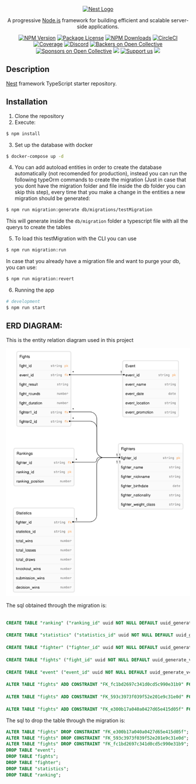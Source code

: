 <p align="center">
  <a href="http://nestjs.com/" target="blank"><img src="https://nestjs.com/img/logo-small.svg" width="200" alt="Nest Logo" /></a>
</p>

[circleci-image]: https://img.shields.io/circleci/build/github/nestjs/nest/master?token=abc123def456
[circleci-url]: https://circleci.com/gh/nestjs/nest

  <p align="center">A progressive <a href="http://nodejs.org" target="_blank">Node.js</a> framework for building efficient and scalable server-side applications.</p>
    <p align="center">
<a href="https://www.npmjs.com/~nestjscore" target="_blank"><img src="https://img.shields.io/npm/v/@nestjs/core.svg" alt="NPM Version" /></a>
<a href="https://www.npmjs.com/~nestjscore" target="_blank"><img src="https://img.shields.io/npm/l/@nestjs/core.svg" alt="Package License" /></a>
<a href="https://www.npmjs.com/~nestjscore" target="_blank"><img src="https://img.shields.io/npm/dm/@nestjs/common.svg" alt="NPM Downloads" /></a>
<a href="https://circleci.com/gh/nestjs/nest" target="_blank"><img src="https://img.shields.io/circleci/build/github/nestjs/nest/master" alt="CircleCI" /></a>
<a href="https://coveralls.io/github/nestjs/nest?branch=master" target="_blank"><img src="https://coveralls.io/repos/github/nestjs/nest/badge.svg?branch=master#9" alt="Coverage" /></a>
<a href="https://discord.gg/G7Qnnhy" target="_blank"><img src="https://img.shields.io/badge/discord-online-brightgreen.svg" alt="Discord"/></a>
<a href="https://opencollective.com/nest#backer" target="_blank"><img src="https://opencollective.com/nest/backers/badge.svg" alt="Backers on Open Collective" /></a>
<a href="https://opencollective.com/nest#sponsor" target="_blank"><img src="https://opencollective.com/nest/sponsors/badge.svg" alt="Sponsors on Open Collective" /></a>
  <a href="https://paypal.me/kamilmysliwiec" target="_blank"><img src="https://img.shields.io/badge/Donate-PayPal-ff3f59.svg"/></a>
    <a href="https://opencollective.com/nest#sponsor"  target="_blank"><img src="https://img.shields.io/badge/Support%20us-Open%20Collective-41B883.svg" alt="Support us"></a>
  <a href="https://twitter.com/nestframework" target="_blank"><img src="https://img.shields.io/twitter/follow/nestframework.svg?style=social&label=Follow"></a>
</p>
  <!--[![Backers on Open Collective](https://opencollective.com/nest/backers/badge.svg)](https://opencollective.com/nest#backer)
  [![Sponsors on Open Collective](https://opencollective.com/nest/sponsors/badge.svg)](https://opencollective.com/nest#sponsor)-->

## Description

[Nest](https://github.com/nestjs/nest) framework TypeScript starter repository.

## Installation

1. Clone the repository
2. Execute:

```bash
$ npm install
```

3. Set up the database with docker

```bash
$ docker-compose up -d
```

4. You can add autoload entities in order to create the database automatically (not recomended for production), instead you can run the following typeOrm commands to create the migration (Just in case that you dont have the migration folder and file inside the db folder you can skip this step), every time that you make a change in the entities a new migration should be generated:

```bash
$ npm run migration:generate db/migrations/testMigration
```

This will generate inside the `db/migration` folder a typescript file with all the querys to create the tables

5. To load this testMigration with the CLI you can use

```bash
$ npm run migration:run
```

In case that you already have a migration file and want to purge your db, you can use:

```bash
$ npm run migration:revert
```

6. Running the app

```bash
# development
$ npm run start
```

## ERD DIAGRAM:

This is the entity relation diagram used in this project

![Alt text](image.png)

The sql obtained through the migration is:

```SQL

CREATE TABLE "ranking" ("ranking_id" uuid NOT NULL DEFAULT uuid_generate_v4(), "ranking_position" integer NOT NULL, "fighter_id" uuid NOT NULL, CONSTRAINT "PK_deb95c934f7d9d99536ec7a857a" PRIMARY KEY ("ranking_id"));

CREATE TABLE "statistics" ("statistics_id" uuid NOT NULL DEFAULT uuid_generate_v4(), "fighter_id" uuid NOT NULL, "total_wins" integer NOT NULL, "total_losses" integer NOT NULL, "total_draws" integer NOT NULL, "knockout_wins" integer NOT NULL, "submission_wins" integer NOT NULL, "decision_wins" integer NOT NULL, CONSTRAINT "PK_64580b4ea4d36aee041af89ac53" PRIMARY KEY ("statistics_id"));

CREATE TABLE "fighter" ("fighter_id" uuid NOT NULL DEFAULT uuid_generate_v4(), "fighter_name" character varying NOT NULL, "fighter_nickname" text NOT NULL, "fighter_birthdate" TIMESTAMP NOT NULL, "fighter_nationality" character varying NOT NULL, "fighter_weight_class" character varying NOT NULL, CONSTRAINT "UQ_81b64c614c593512c0b64bc1068" UNIQUE ("fighter_nickname"), CONSTRAINT "PK_76c8d6359ab02454ea737914b52" PRIMARY KEY ("fighter_id"));

CREATE TABLE "fights" ("fight_id" uuid NOT NULL DEFAULT uuid_generate_v4(), "fight_result" integer NOT NULL, "fight_rounds" integer NOT NULL, "fight_duration" integer NOT NULL, "eventIdEventId" uuid, "fighter1IdFighterId" uuid, "fighter2IdFighterId" uuid, CONSTRAINT "PK_61dc76f2c217d0e20394da69392" PRIMARY KEY ("fight_id"));

CREATE TABLE "event" ("event_id" uuid NOT NULL DEFAULT uuid_generate_v4(), "event_name" character varying NOT NULL, "event_date" TIMESTAMP NOT NULL, "event_location" character varying NOT NULL, "event_promotion" character varying NOT NULL, CONSTRAINT "PK_fe0840e4557d98ed53b0ae51466" PRIMARY KEY ("event_id"));

ALTER TABLE "fights" ADD CONSTRAINT "FK_fc1bd2697c341d0cd5c990e31b9" FOREIGN KEY ("eventIdEventId") REFERENCES "event"("event_id") ON DELETE NO ACTION ON UPDATE NO ACTION;

ALTER TABLE "fights" ADD CONSTRAINT "FK_593c3973f039f52e201e9c31e0d" FOREIGN KEY ("fighter1IdFighterId") REFERENCES "fighter"("fighter_id") ON DELETE NO ACTION ON UPDATE NO ACTION;

ALTER TABLE "fights" ADD CONSTRAINT "FK_e300b17a040a0427d65e415d05f" FOREIGN KEY ("fighter2IdFighterId") REFERENCES "fighter"("fighter_id") ON DELETE NO ACTION ON UPDATE NO ACTION;


```

The sql to drop the table through the migration is:

```SQL
ALTER TABLE "fights" DROP CONSTRAINT "FK_e300b17a040a0427d65e415d05f";
ALTER TABLE "fights" DROP CONSTRAINT "FK_593c3973f039f52e201e9c31e0d";
ALTER TABLE "fights" DROP CONSTRAINT "FK_fc1bd2697c341d0cd5c990e31b9";
DROP TABLE "event";
DROP TABLE "fights";
DROP TABLE "fighter";
DROP TABLE "statistics";
DROP TABLE "ranking";
```
